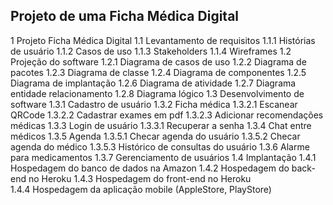 ## Projeto de uma Ficha Médica Digital



1	Projeto Ficha Médica Digital
1.1 	Levantamento de requisitos
1.1.1	Histórias de usuário
1.1.2 	Casos de uso
1.1.3	Stakeholders
1.1.4	Wireframes
1.2	Projeção do software
1.2.1 	Diagrama de casos de uso
1.2.2	Diagrama de pacotes
1.2.3	Diagrama de classe
1.2.4 	Diagrama de componentes 
1.2.5	Diagrama de implantação
1.2.6	Diagrama de atividade
1.2.7  	Diagrama entidade relacionamento
1.2.8	Diagrama lógico
1.3	Desenvolvimento de software
1.3.1 	Cadastro de usuário
1.3.2 	Ficha médica
1.3.2.1		Escanear QRCode
1.3.2.2		Cadastrar exames em pdf
1.3.2.3		Adicionar recomendações médicas
1.3.3	Login de usuário
1.3.3.1 	Recuperar a senha
1.3.4	Chat entre médicos
1.3.5	Agenda
1.3.5.1		Checar agenda do usuário
1.3.5.2		Checar agenda do médico
1.3.5.3		Histórico de consultas do usuário
1.3.6	Alarme para medicamentos
1.3.7 	Gerenciamento de usuários
1.4  	Implantação
1.4.1	Hospedagem do banco de dados na Amazon
1.4.2 	Hospedagem do back-end no Heroku
1.4.3	Hospedagem do front-end no Heroku	
1.4.4	Hospedagem da aplicação mobile (AppleStore, PlayStore)	
